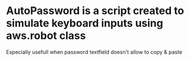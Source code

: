 # AutoPassword is a script created to simulate keyboard inputs using aws.robot class
Especially usefull when password textfield doesn't allow to copy & paste
